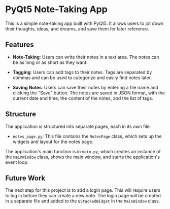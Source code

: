 # PyQt5 Note-Taking App

This is a simple note-taking app built with PyQt5. It allows users to jot down their thoughts, ideas, and dreams, and save them for later reference.

## Features

- **Note-Taking**: Users can write their notes in a text area. The notes can be as long or as short as they want.

- **Tagging**: Users can add tags to their notes. Tags are separated by commas and can be used to categorize and easily find notes later.

- **Saving Notes**: Users can save their notes by entering a file name and clicking the "Save" button. The notes are saved in JSON format, with the current date and time, the content of the notes, and the list of tags.

## Structure

The application is structured into separate pages, each in its own file:

- `notes_page.py`: This file contains the `NotesPage` class, which sets up the widgets and layout for the notes page.

The application's main function is in `main.py`, which creates an instance of the `MainWindow` class, shows the main window, and starts the application's event loop.

## Future Work

The next step for this project is to add a login page. This will require users to log in before they can create a new note. The login page will be created in a separate file and added to the `QStackedWidget` in the `MainWindow` class.